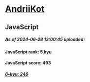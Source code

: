 # [AndriiKot](https://www.codewars.com/users/AndriiKot) 
## JavaScript
##### As of 2024-06-28 13:00:45 uploaded:
#### JavaScript rank: 5 kyu
#### JavaScript score: 493
##### [8-kyu: 240](https://github.com/AndriiKot/JavaScript__CodeWars/tree/main/kyu-8)
